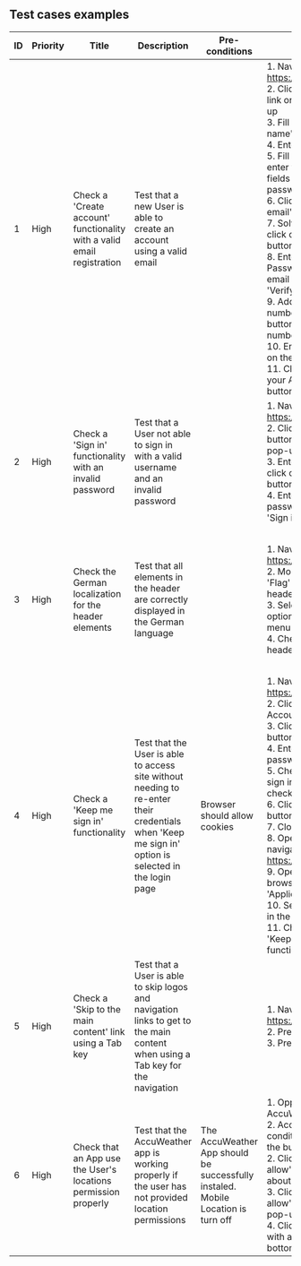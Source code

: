 
## Test cases examples

| ID | Priority | Title | Description | Pre-conditions | Steps | Expected Result | Comments | Status | Test cases execution |
| --- | --- | --- | --- | --- | --- | ----- | ----- | ------ | --- |
| 1 | High | Check a 'Create account' functionality with a valid email registration | Test that a new User is able to create an account using a valid email | | 1. Navigate to https://www.amazon.com/ <br/> 2. Click on the 'Start here' link on the 'Sign in' pop-up <br/> 3. Fill in the field 'Your name' with valid data <br/> 4. Enter a valid email <br/> 5. Fill in 'Password', 'Re-enter your password' fields with a valid password <br/> 6. Click on the 'Verify email' button <br/> 7. Solve the puzzle and click on the 'Continue' button <br/> 8. Enter a One Time Password (OTP) from email and click on the 'Verify' button <br/> 9. Add a valid mobile number and click on the button 'Add mobile number' <br/>  10. Enter an OTP sended on the phone <br/> 11. Click on the 'Create your Amazon account' button | New account successfully created. A User is redirected to the home page, and their name is displayed on the "Account and Lists" tab in the header | A 'Sig-in' pop-up is active for 10 sec | Ready to test | [1.Execution](portfolio/test-cases-execution/1.create-account.md) |
| 2 | High | Check a 'Sign in' functionality with an invalid password | Test that a User not able to sign in with a valid username and an invalid password | | 1. Navigate to https://www.amazon.com/ <br/> 2. Click on the 'Sign in' button on the 'Sign in' pop-up <br/> 3. Enter a valid email and click on the 'Continue' button <br/> 4. Enter an invalid password and click on the 'Sign in' button| A User isn't signed in and an error message about incorrect password is displayed on the page | A 'Sig-in' pop-up is active for 10 sec | Ready to test | [2.Execution](portfolio/test-cases-execution/2.sign-in.md) |
| 3 | High | Check the German localization for the header elements | Test that all elements in the header are correctly displayed in the German language | | 1. Navigate to https://www.amazon.com/ <br/> 2. Mouse hover on the 'Flag' element in the header <br/> 3. Select a 'Deutsch - DE' option in the drop-down menu <br/> 4. Check elements in the header | All elements in the header (such as tabs, buttons) are correctly translated to the German language and displayed without overlapping | | Ready to test | [3.Execution](portfolio/test-cases-execution/3.localization.md) |
| 4 | High | Check a 'Keep me sign in' functionality | Test that the User is able to access site without needing to re-enter their credentials when 'Keep me sign in' option is selected in the login page | Browser should allow cookies | 1. Navigate to https://www.walmart.com/ <br/> 2. Click on the 'Sign in/ Account' tab in the header  <br/>   3. Click on the 'Sign in' button in the drop-down  <br/>  4. Enter valid email and password  <br/>  5. Check the 'Keep me sign in' option(if not checked for default)  <br/>  6. Click on the sign-in button  <br/>  7. Close the browser  <br/>  8. Open the browser and navigate to https://www.walmart.com/  <br/>  9. Open Dev tools in the browser and navigate to 'Application' > 'Cookies'  <br/>  10. Select the app cookies in the drop-down  <br/>  11. Check the cookies for 'Keep me sign in' functionality | A User is successfully signed in without re-entering username and pasword. The web site saved User's credential data to browser cookie with a proper expiration date | | Ready to test |[4.Execution](portfolio/test-cases-execution/4.keep-me-sign-in.md) |
| 5 | High | Check a 'Skip to the main content' link using a Tab key | Test that a User is able to skip logos and navigation links to get to the main content when using a Tab key for the navigation | | 1. Navigate to https://www.walmart.com/ <br/> 2. Press the Tab key <br/> 3. Press the Enter key | A 'Skip to the main content' link is present and a User automatically navigated to the main content | | Ready to test | [5.Execution](portfolio/test-cases-execution/5.skip-to-the-main-content.md) |
| 6 | High | Check that an App use the User's locations permission properly | Test that the AccuWeather app is working properly if the user has not provided location permissions | The AccuWeather App should be successfully instaled. Mobile Location is turn off | 1. Oppen the AccuWeather App <br/> 2. Accept terms and conditions by clicking on the button  <br/>   2. Click on the 'Don't allow' link on the pop-up about location usage  <br/>   3. Click on the 'Don't allow' link on the next pop-up   <br/>   4. Click on the 'Continue with adds' link at the bottom of the screen | A User is redirected to the Location page in order to manually enter the location. The current location isn't displayed on the app screen | | Ready to test | [6.Execution](portfolio/test-cases-execution/6.location-permissions.md) |
